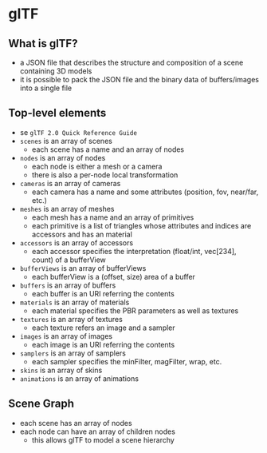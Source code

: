 glTF
====

## What is glTF?

- a JSON file that describes the structure and composition of a scene
  containing 3D models
- it is possible to pack the JSON file and the binary data of buffers/images
  into a single file

## Top-level elements

- se `glTF 2.0 Quick Reference Guide`
- `scenes` is an array of scenes
  - each scene has a name and an array of nodes
- `nodes` is an array of nodes
  - each node is either a mesh or a camera
  - there is also a per-node local transformation
- `cameras` is an array of cameras
  - each camera has a name and some attributes (position, fov, near/far, etc.)
- `meshes` is an array of meshes
  - each mesh has a name and an array of primitives
  - each primitive is a list of triangles whose attributes and indices are
    accessors and has an material
- `accessors` is an array of accessors
  - each accessor specifies the interpretation (float/int, vec[234], count) of
    a bufferView
- `bufferViews` is an array of bufferViews
  - each bufferView is a (offset, size) area of a buffer
- `buffers` is an array of buffers
  - each buffer is an URI referring the contents
- `materials` is an array of materials
  - each material specifies the PBR parameters as well as textures
- `textures` is an array of textures
  - each texture refers an image and a sampler
- `images` is an array of images
  - each image is an URI referring the contents
- `samplers` is an array of samplers
  - each sampler specifies the minFilter, magFilter, wrap, etc.
- `skins` is an array of skins
- `animations` is an array of animations

## Scene Graph

- each scene has an array of nodes
- each node can have an array of children nodes
  - this allows glTF to model a scene hierarchy
